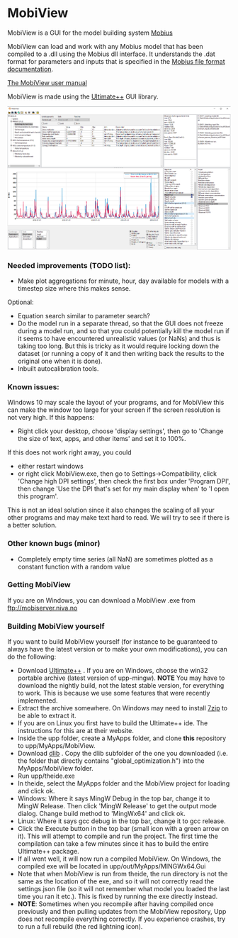 # MobiView

MobiView is a GUI for the model building system [Mobius](https://github.com/NIVANorge/Mobius)

MobiView can load and work with any Mobius model that has been compiled to a .dll using the Mobius dll interface. It understands the .dat format for parameters and inputs that is specified in the [Mobius file format documentation](https://github.com/NIVANorge/Mobius/blob/master/Documentation/file_format_documentation.pdf).

[The MobiView user manual](https://github.com/NIVANorge/Mobius/blob/master/Documentation/mobiview_documentation.pdf)

MobiView is made using the [Ultimate++](https://www.ultimatepp.org/) GUI library.

![Example of MobiView viewing the PERSiST model](img/MobiView.png)


### Needed improvements (TODO list):
- Make plot aggregations for minute, hour, day available for models with a timestep size where this makes sense.

Optional:
- Equation search similar to parameter search?
- Do the model run in a separate thread, so that the GUI does not freeze during a model run, and so that you could potentially kill the model run if it seems to have encountered unrealistic values (or NaNs) and thus is taking too long. But this is tricky as it would require locking down the dataset (or running a copy of it and then writing back the results to the original one when it is done).
- Inbuilt autocalibration tools.

### Known issues:
Windows 10 may scale the layout of your programs, and for MobiView this can make the window too large for your screen if the screen resolution is not very high.
If this happens:
- Right click your desktop, choose 'display settings', then go to 'Change the size of text, apps, and other items' and set it to 100%.

If this does not work right away, you could
- either restart windows
- or right click MobiView.exe, then go to Settings->Compatibility, click 'Change high DPI settings', then check the first box under 'Program DPI', then change 'Use the DPI that's set for my main display when' to 'I open this program'.

This is not an ideal solution since it also changes the scaling of all your other programs and may make text hard to read. We will try to see if there is a better solution.

### Other known bugs (minor)
- Completely empty time series (all NaN) are sometimes plotted as a constant function with a random value

### Getting MobiView
If you are on Windows, you can download a MobiView .exe from ftp://mobiserver.niva.no

### Building MobiView yourself

If you want to build MobiView yourself (for instance to be guaranteed to always have the latest version or to make your own modifications), you can do the following:

- Download [Ultimate++](https://www.ultimatepp.org/) . If you are on Windows, choose the win32 portable archive (latest version of upp-mingw). **NOTE** You may have to download the nightly build, not the latest stable version, for everything to work. This is because we use some features that were recently implemented.
- Extract the archive somewhere. On Windows may need to install [7zip](https://www.7-zip.org/) to be able to extract it.
- If you are on Linux you first have to build the Ultimate++ ide. The instructions for this are at their website.
- Inside the upp folder, create a MyApps folder, and clone **this** repository to upp/MyApps/MobiView.
- Download [dlib](http://dlib.net/) . Copy the dlib subfolder of the one you downloaded (i.e. the folder that directly contains "global_optimization.h") into the MyApps/MobiView folder.
- Run upp/theide.exe
- In theide, select the MyApps folder and the MobiView project for loading and click ok.
- Windows: Where it says MingW Debug in the top bar, change it to MingW Release. Then click 'MingW Release' to get the output mode dialog. Change build method to 'MingWx64' and click ok.
- Linux: Where it says gcc debug in the top bar, change it to gcc release.
- Click the Execute button in the top bar (small icon with a green arrow on it). This will attempt to compile and run the project. The first time the compilation can take a few minutes since it has to build the entire Ultimate++ package.
- If all went well, it will now run a compiled MobiView. On Windows, the compiled exe will be located in upp/out/MyApps/MINGWx64.Gui
- Note that when MobiView is run from theide, the run directory is not the same as the location of the exe, and so it will not correctly read the settings.json file (so it will not remember what model you loaded the last time you ran it etc.). This is fixed by running the exe directly instead.
- **NOTE**: Sometimes when you recompile after having compiled once previously and then pulling updates from the MobiView repository, Upp does not recompile everything correctly. If you experience crashes, try to run a full rebuild (the red lightning icon).

